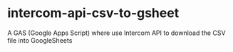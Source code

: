 # intercom-api-csv-to-gsheet
A GAS (Google Apps Script) where use Intercom API to download the CSV file into GoogleSheets

